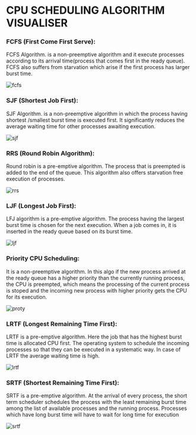 
# CPU SCHEDULING ALGORITHM VISUALISER

### FCFS (First Come First Serve):  <br>
FCFS Algorithm. is a non-preemptive algorithm and it execute processes according to its arrival time(process that comes first in the ready queue). FCFS also suffers from starvation which arise if the first process has larger burst time. <br>

![fcfs](https://github.com/PrinceSinghhub/CPU-SCHEDULING-ALGORITHM-VISUALISER/assets/71000042/3dedd47e-c940-4ac7-bb34-19cc0d528655)


### SJF (Shortest Job First):   <br>
SJF Algorithm. is a non-preemptive algorithm in which the process having shortest /smallest burst time is executed first. It significantly reduces the average waiting time for other processes awaiting execution. <br>


![sjf](https://github.com/PrinceSinghhub/CPU-SCHEDULING-ALGORITHM-VISUALISER/assets/71000042/eef6c64c-a190-4528-8ab0-99d4187dc55e)


### RRS (Round Robin Algorithm):  <br>
Round robin is a pre-emptive algorithm. The process that is preempted is added to the end of the queue. This algorithm also offers starvation free execution of processes.  <br>

![rrs](https://github.com/PrinceSinghhub/CPU-SCHEDULING-ALGORITHM-VISUALISER/assets/71000042/18792508-5482-4200-a5fd-e99da6850ef1)


### LJF (Longest Job First):  <br> 
LFJ algorithm is a pre-emptive algorithm. The process having the largest burst time is chosen for the next execution. When a job comes in, it is inserted in the ready queue based on its burst time. <br>

![ljf](https://github.com/PrinceSinghhub/CPU-SCHEDULING-ALGORITHM-VISUALISER/assets/71000042/b1dd5d75-623a-4829-9c1c-dd1924191fb8)


### Priority CPU Scheduling:  <br>
It is a non-preemptive algorithm. In this algo if the new process arrived at the ready queue has a higher priority than the currently running process, the CPU is preempted, which means the processing of the current process is stoped and the incoming new process with higher priority gets the CPU for its execution.  <br>

![proty](https://github.com/PrinceSinghhub/CPU-SCHEDULING-ALGORITHM-VISUALISER/assets/71000042/b097b7f0-37a3-4232-afe0-10b4e19e3191)


### LRTF (Longest Remaining Time First):   <br>
LRTF is a pre-emptive algorithm. Here the job that has the highest burst time is allocated CPU first. The operating system to schedule the incoming processes so that they can be executed in a systematic way. In case of LRTF the average waiting time is high.  <br>

![lrtf](https://github.com/PrinceSinghhub/CPU-SCHEDULING-ALGORITHM-VISUALISER/assets/71000042/d6ba43d7-c175-4254-9641-6b468e65d92b)



### SRTF (Shortest Remaining Time First):  <br>
SRTF is a pre-emptive algorithm. At the arrival of every process, the short term scheduler schedules the process with the least remaining burst time among the list of available processes and the running process. Processes which have long burst time will have to wait for long time for execution  <br>

![srtf](https://github.com/PrinceSinghhub/CPU-SCHEDULING-ALGORITHM-VISUALISER/assets/71000042/c0506b2d-c5e6-4506-826b-1210d567d7ea)

